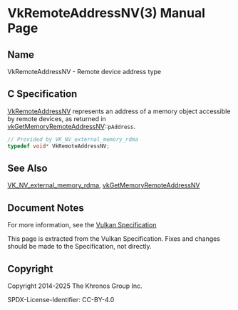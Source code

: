 # VkRemoteAddressNV(3) Manual Page

## Name

VkRemoteAddressNV - Remote device address type



## [](#_c_specification)C Specification

[VkRemoteAddressNV](https://registry.khronos.org/vulkan/specs/latest/man/html/VkRemoteAddressNV.html) represents an address of a memory object accessible by remote devices, as returned in [vkGetMemoryRemoteAddressNV](https://registry.khronos.org/vulkan/specs/latest/man/html/vkGetMemoryRemoteAddressNV.html)::`pAddress`.

```c++
// Provided by VK_NV_external_memory_rdma
typedef void* VkRemoteAddressNV;
```

## [](#_see_also)See Also

[VK\_NV\_external\_memory\_rdma](https://registry.khronos.org/vulkan/specs/latest/man/html/VK_NV_external_memory_rdma.html), [vkGetMemoryRemoteAddressNV](https://registry.khronos.org/vulkan/specs/latest/man/html/vkGetMemoryRemoteAddressNV.html)

## [](#_document_notes)Document Notes

For more information, see the [Vulkan Specification](https://registry.khronos.org/vulkan/specs/latest/html/vkspec.html#VkRemoteAddressNV)

This page is extracted from the Vulkan Specification. Fixes and changes should be made to the Specification, not directly.

## [](#_copyright)Copyright

Copyright 2014-2025 The Khronos Group Inc.

SPDX-License-Identifier: CC-BY-4.0